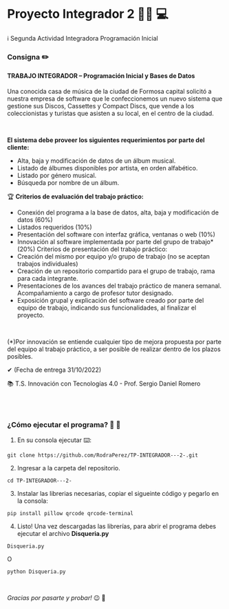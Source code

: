 # Proyecto Integrador 2 :man_technologist:	:computer:	

ℹ Segunda Actividad Integradora Programación Inicial 


### Consigna :pencil2: 

#### TRABAJO INTEGRADOR – Programación Inicial y Bases de Datos 

Una conocida casa de música de la ciudad de Formosa capital solicitó a nuestra empresa de
software que le confeccionemos un nuevo sistema que gestione sus Discos, Cassettes y
Compact Discs, que vende a los coleccionistas y turistas que asisten a su local, en el centro
de la ciudad.

<br>

**El sistema debe proveer los siguientes requerimientos por parte del cliente:**
- Alta, baja y modificación de datos de un álbum musical.
- Listado de álbumes disponibles por artista, en orden alfabético.
- Listado por género musical.
- Búsqueda por nombre de un álbum.


🏆 **Criterios de evaluación del trabajo práctico:**

- Conexión del programa a la base de datos, alta, baja y modificación de datos (60%)
- Listados requeridos (10%)
- Presentación del software con interfaz gráfica, ventanas o web (10%)
- Innovación al software implementada por parte del grupo de trabajo* (20%)
Criterios de presentación del trabajo práctico:
- Creación del mismo por equipo y/o grupo de trabajo (no se aceptan trabajos
individuales)
- Creación de un repositorio compartido para el grupo de trabajo, rama para cada
integrante.
- Presentaciones de los avances del trabajo práctico de manera semanal.
Acompañamiento a cargo de profesor tutor designado.
- Exposición grupal y explicación del software creado por parte del equipo de trabajo,
indicando sus funcionalidades, al finalizar el proyecto.

<br>

(*)Por innovación se entiende cualquier tipo de mejora propuesta por parte del equipo al trabajo práctico, a ser
posible de realizar dentro de los plazos posibles. 

✔ (Fecha de entrega 31/10/2022)

📚 T.S. Innovación con Tecnologías 4.0 - Prof. Sergio Daniel Romero

<br>
<br>

### ¿Cómo ejecutar el programa? :eyes: :thinking:	

1. En su consola ejecutar :keyboard::
````
git clone https://github.com/RodraPerez/TP-INTEGRADOR---2-.git
````

2. Ingresar a la carpeta del repositorio.
````
cd TP-INTEGRADOR---2-
````

3. Instalar las librerias necesarias, copiar el sigueinte código y pegarlo en la consola:
````
pip install pillow qrcode qrcode-terminal
````

4. Listo! Una vez descargadas las librerías, para abrir el programa debes ejecutar el archivo **Disqueria.py**
````
Disqueria.py 
````
O 

````
python Disqueria.py 
````
<br>

_Gracias por pasarte y probar!_  :wink: :wave:	

